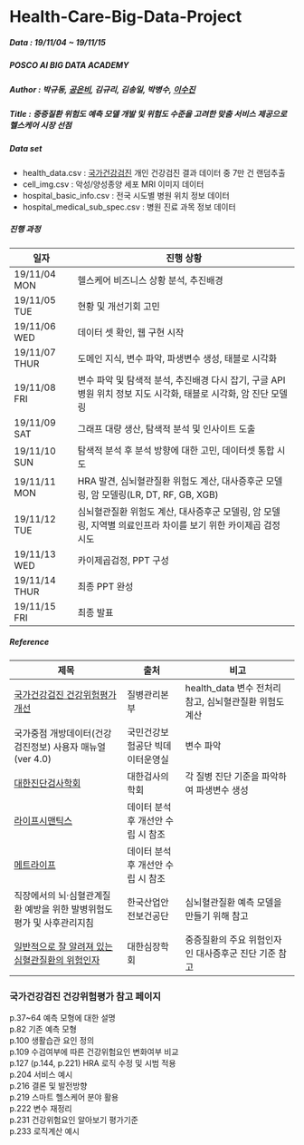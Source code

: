 # Health-Care-Big-Data-Project
##### Data : 19/11/04 ~ 19/11/15
##### POSCO AI BIG DATA ACADEMY
##### Author : 박규동, [공은비](https://github.com/barha-star), 김규리, 김송일, 박병수, [이수진](https://github.com/sooooojinlee)
##### Title : 중증질환 위험도 예측 모델 개발 및 위험도 수준을 고려한 맞춤 서비스 제공으로 헬스케어 시장 선점
##### Data set
* health_data.csv : [국가건강검진](https://www.data.go.kr/dataset/15007122/fileData.do) 개인 건강검진 결과 데이터 중 7만 건 랜덤추출
* cell_img.csv : 악성/양성종양 세포 MRI 이미지 데이터
* hospital_basic_info.csv : 전국 시도별 병원 위치 정보 데이터
* hospital_medical_sub_spec.csv : 병원 진료 과목 정보 데이터

##### 진행 과정

|일자|진행 상황|
|-----|-----|
|19/11/04 MON|헬스케어 비즈니스 상황 분석, 추진배경|
|19/11/05 TUE|현황 및 개선기회 고민|
|19/11/06 WED|데이터 셋 확인, 웹 구현 시작|
|19/11/07 THUR|도메인 지식, 변수 파악, 파생변수 생성, 태블로 시각화|
|19/11/08 FRI|변수 파악 및 탐색적 분석, 추진배경 다시 잡기, 구글 API 병원 위치 정보 지도 시각화, 태블로 시각화, 암 진단 모델링|
|19/11/09 SAT|그래프 대량 생산, 탐색적 분석 및 인사이트 도출|
|19/11/10 SUN|탐색적 분석 후 분석 방향에 대한 고민, 데이터셋 통합 시도|
|19/11/11 MON|HRA 발견, 심뇌혈관질환 위험도 계산, 대사증후군 모델링, 암 모델링(LR, DT, RF, GB, XGB)|  
|19/11/12 TUE|심뇌혈관질환 위험도 계산, 대사증후군 모델링, 암 모델링, 지역별 의료인프라 차이를 보기 위한 카이제곱 검정 시도|
|19/11/13 WED|카이제곱검정, PPT 구성|
|19/11/14 THUR|최종 PPT 완성|
|19/11/15 FRI|최종 발표|

##### Reference
|제목|출처|비고|
|-----|-------|------|
|[국가건강검진 건강위험평가 개선](#국가건강검진-건강위험평가-참고-페이지)|질병관리본부|health_data 변수 전처리 참고, 심뇌혈관질환 위험도 계산|
|국가중점 개방데이터(건강검진정보) 사용자 매뉴얼(ver 4.0)|국민건강보험공단 빅데이터운영실|변수 파악|
|[대한진단검사학회](https://labtestsonline.kr/)|대한검사의학회|각 질병 진단 기준을 파악하여 파생변수 생성|
|[라이프시맨틱스](https://lifesemantics.kr/intro/company)|데이터 분석 후 개선안 수립 시 참조|
|[메트라이프](http://insu.greenpio.com/MetLife360health/)|데이터 분석 후 개선안 수립 시 참조|
|직장에서의 뇌·심혈관계질환 예방을 위한 발병위험도 평가 및 사후관리지침|한국산업안전보건공단|심뇌혈관질환 예측 모델을 만들기 위해 참고|
|[일반적으로 잘 알려져 있는 심혈관질환의 위험인자](https://www.circulation.or.kr:4443/bbs/index.php?code=int&category=&gubun=&page=1&number=6896&mode=view&keyfield=all&key=)|대한심장학회|중증질환의 주요 위험인자인 대사증후군 진단 기준 참고| 

### 국가건강검진 건강위험평가 참고 페이지  
p.37~64 예측 모형에 대한 설명  
p.82 기존 예측 모형  
p.100 생활습관 요인 정의  
p.109 수검여부에 따른 건강위험요인 변화여부 비교    
p.127 (p.144, p.221) HRA 로직 수정 및 시범 적용  
p.204 서비스 예시  
p.216 결론 및 발전방향  
p.219 스마트 헬스케어 분야 활용  
p.222 변수 재정리  
p.231 건강위험요인 알아보기 평가기준  
p.233 로직계산 예시  
